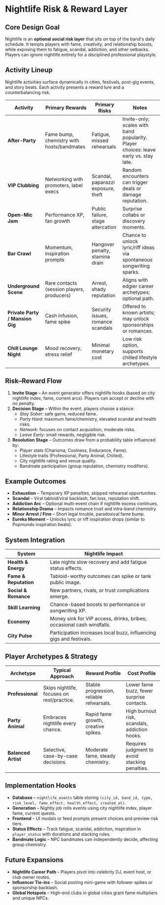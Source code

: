 # Nightlife Risk & Reward Layer

## Core Design Goal
Nightlife is an **optional social risk layer** that sits on top of the band's daily schedule. It tempts players with fame, creativity, and relationship boosts, while exposing them to fatigue, scandal, addiction, and other setbacks. Players can ignore nightlife entirely for a disciplined professional playstyle.

## Activity Lineup
Nightlife activities surface dynamically in cities, festivals, post-gig events, and story beats. Each activity presents a reward lure and a counterbalancing risk.

| Activity | Primary Rewards | Primary Risks | Notes |
| --- | --- | --- | --- |
| **After-Party** | Fame bump, chemistry with hosts/bandmates | Fatigue, missed rehearsals | Invite-only; scales with band popularity. Player choices: leave early vs. stay late. |
| **VIP Clubbing** | Networking with promoters, label execs | Scandal, paparazzi exposure, theft | Random encounters can trigger deals or damage reputation. |
| **Open-Mic Jam** | Performance XP, fan growth | Public failure, stage altercation | Surprise collabs or discovery moments. |
| **Bar Crawl** | Momentum, inspiration prompts | Hangover penalty, stamina drain | Chance to unlock lyric/riff ideas via spontaneous songwriting sparks. |
| **Underground Scene** | Rare contacts (session players, producers) | Arrest, shady reputation | Aligns with edgier career archetypes; optional path. |
| **Private Party / Mansion Gig** | Cash infusion, fame spike | Security issues, romance scandals | Offered to known artists; may unlock sponsorships or romances. |
| **Chill Lounge Night** | Mood recovery, stress relief | Minimal monetary cost | Low risk option, supports chilled lifestyle archetypes. |

## Risk–Reward Flow
1. **Invite Stage** – An event generator offers nightlife hooks (based on city nightlife index, fame, current arcs). Players can accept or decline with no penalty.
2. **Decision Stage** – Within the event, players choose a stance:
   - *Stay Sober*: safe gains, reduced fame.
   - *Party Hard*: maximum fame/chemistry, elevated scandal and health risks.
   - *Network*: focuses on contact acquisition, moderate risks.
   - *Leave Early*: small rewards, negligible risk.
3. **Resolution Stage** – Outcomes draw from a probability table influenced by:
   - Player stats (Charisma, Coolness, Endurance, Fame).
   - Lifestyle traits (Professional, Party Animal, Chilled).
   - City nightlife rating and venue quality.
   - Bandmate participation (group reputation, chemistry modifiers).

## Example Outcomes
- **Exhaustion** – Temporary XP penalties, skipped rehearsal opportunities.
- **Scandal** – Viral tabloid/viral backlash, fan loss, reputation shift.
- **Addiction Arc** – Optional multi-event chain if nightlife excess continues.
- **Relationship Drama** – Impacts romance trust and intra-band chemistry.
- **Minor Arrest / Fine** – Short legal trouble, paradoxical fame bump.
- **Eureka Moment** – Unlocks lyric or riff inspiration drops (similar to Popmundo inspiration beats).

## System Integration
| System | Nightlife Impact |
| --- | --- |
| **Health & Energy** | Late nights slow recovery and add fatigue status effects. |
| **Fame & Reputation** | Tabloid-worthy outcomes can spike or tank public image. |
| **Social & Romance** | New partners, rivals, or trust complications emerge. |
| **Skill Learning** | Chance-based boosts to performance or songwriting XP. |
| **Economy** | Money sink for VIP access, drinks, bribes; occasional cash windfalls. |
| **City Pulse** | Participation increases local buzz, influencing gigs and festivals. |

## Player Archetypes & Strategy
| Archetype | Typical Approach | Reward Profile | Cost Profile |
| --- | --- | --- | --- |
| **Professional** | Skips nightlife, focuses on rest/practice. | Stable progression, reliable rehearsals. | Lower fame buzz, fewer surprise contacts. |
| **Party Animal** | Embraces nightlife every chance. | Rapid fame growth, creative spikes. | High burnout risk, scandals, addiction hooks. |
| **Balanced Artist** | Selective, case-by-case decisions. | Moderate fame, steady chemistry. | Requires judgment to avoid stacking penalties. |

## Implementation Hooks
- **Database** – `nightlife_events` table storing `(city_id, band_id, type, risk_level, fame_effect, health_effect, created_at)`.
- **Generation** – Nightly job rolls events using city nightlife index, player fame, current quests.
- **Frontend** – UI modals or feed prompts present choices and preview risk tiers.
- **Status Effects** – Track fatigue, scandal, addiction, inspiration in `player_status` with durations and stacking rules.
- **Bandmate Logic** – NPC bandmates can independently decide, affecting group chemistry.

## Future Expansions
- **Nightlife Career Path** – Players pivot into celebrity DJ, event host, or club owner routes.
- **Influencer Tie-ins** – Social posting mini-game with follower spikes or sponsorship backlash.
- **Global Hotspots** – High-end clubs in global cities grant fame multipliers and unique NPCs.

